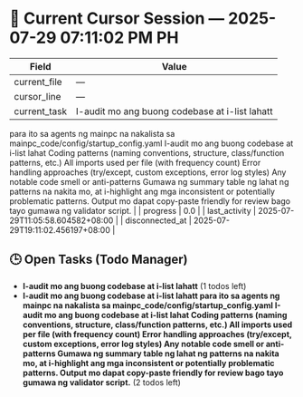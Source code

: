 # 📝 Current Cursor Session — 2025-07-29 07:11:02 PM PH

| Field | Value |
|-------|-------|
| current_file | — |
| cursor_line | — |
| current_task | I-audit mo ang buong codebase at i-list lahatt
para ito sa agents ng mainpc na nakalista sa mainpc_code/config/startup_config.yaml
I-audit mo ang buong codebase at i-list lahat
Coding patterns (naming conventions, structure, class/function patterns, etc.)
All imports used per file (with frequency count)
Error handling approaches (try/except, custom exceptions, error log styles)
Any notable code smell or anti-patterns
Gumawa ng summary table ng lahat ng patterns na nakita mo, at i-highlight ang mga inconsistent or potentially problematic patterns. Output mo dapat copy-paste friendly for review bago tayo gumawa ng validator script. |
| progress | 0.0 |
| last_activity | 2025-07-29T11:05:58.604582+08:00 |
| disconnected_at | 2025-07-29T19:11:02.456197+08:00 |

## 🕒 Open Tasks (Todo Manager)
- **I-audit mo ang buong codebase at i-list lahatt** (1 todos left)
- **I-audit mo ang buong codebase at i-list lahatt
para ito sa agents ng mainpc na nakalista sa mainpc_code/config/startup_config.yaml
I-audit mo ang buong codebase at i-list lahat
Coding patterns (naming conventions, structure, class/function patterns, etc.)
All imports used per file (with frequency count)
Error handling approaches (try/except, custom exceptions, error log styles)
Any notable code smell or anti-patterns
Gumawa ng summary table ng lahat ng patterns na nakita mo, at i-highlight ang mga inconsistent or potentially problematic patterns. Output mo dapat copy-paste friendly for review bago tayo gumawa ng validator script.** (2 todos left)
